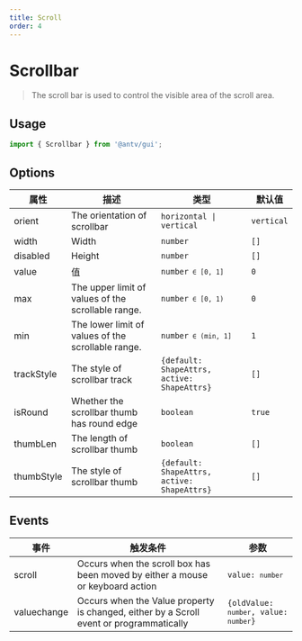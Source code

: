```yaml
---
title: Scroll
order: 4
---
```


# Scrollbar

> The scroll bar is used to control the visible area of the scroll area.

## Usage

```ts
import { Scrollbar } from '@antv/gui';
```

## Options

| **属性**   | **描述**                                           | **类型**                                              | **默认值** |
| ---------- | -------------------------------------------------- | ----------------------------------------------------- | ---------- |
| orient     | The orientation of scrollbar                       | <code>horizontal &#124; vertical </code>              | `vertical` |
| width      | Width                                              | <code>number</code>                                   | `[]`       |
| disabled   | Height                                             | <code>number<code>                                    | `[]`       |
| value      | 值                                                 | <code>number<code> ∈ [0, 1]                           | `0`        |
| max        | The upper limit of values of the scrollable range. | <code>number<code> ∈ [0, 1)                           | `0`        |
| min        | The lower limit of values of the scrollable range. | <code>number<code> ∈ (min, 1]                         | `1`        |
| trackStyle | The style of scrollbar track                       | <code>{default: ShapeAttrs, active: ShapeAttrs}<code> | `[]`       |
| isRound    | Whether the scrollbar thumb has round edge         | <code>boolean</code>                                  | `true`     |
| thumbLen   | The length of scrollbar thumb                      | <code>boolean</code>                                  | `[]`       |
| thumbStyle | The style of scrollbar thumb                       | <code>{default: ShapeAttrs, active: ShapeAttrs}<code> | `[]`       |

## Events

| **事件**    | **触发条件**                                                                            | **参数**                                           |
| ----------- | --------------------------------------------------------------------------------------- | -------------------------------------------------- |
| scroll      | Occurs when the scroll box has been moved by either a mouse or keyboard action          | <code>value: `number`</code>                       |
| valuechange | Occurs when the Value property is changed, either by a Scroll event or programmatically | <code>{oldValue: `number`, value: `number`}</code> |
